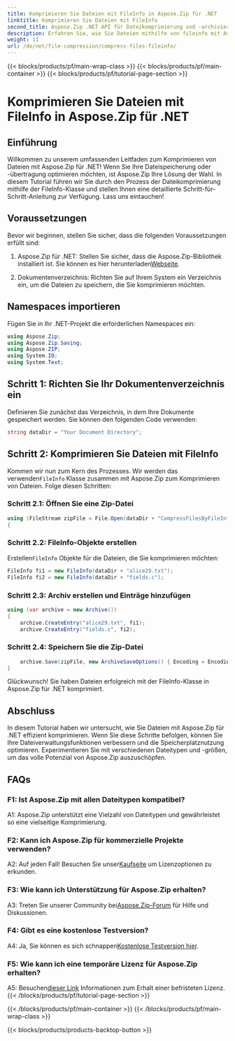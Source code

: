 ```yaml
---
title: Komprimieren Sie Dateien mit FileInfo in Aspose.Zip für .NET
linktitle: Komprimieren Sie Dateien mit FileInfo
second_title: Aspose.Zip .NET API für Dateikomprimierung und -archivierung
description: Erfahren Sie, wie Sie Dateien mithilfe von fileinfo mit Aspose.Zip für .NET komprimieren. Befolgen Sie unsere Schritt-für-Schritt-Anleitung für eine effiziente Dateiverwaltung.
weight: 11
url: /de/net/file-compression/compress-files-fileinfo/
---
```


{{< blocks/products/pf/main-wrap-class >}}
{{< blocks/products/pf/main-container >}}
{{< blocks/products/pf/tutorial-page-section >}}

# Komprimieren Sie Dateien mit FileInfo in Aspose.Zip für .NET

## Einführung

Willkommen zu unserem umfassenden Leitfaden zum Komprimieren von Dateien mit Aspose.Zip für .NET! Wenn Sie Ihre Dateispeicherung oder -übertragung optimieren möchten, ist Aspose.Zip Ihre Lösung der Wahl. In diesem Tutorial führen wir Sie durch den Prozess der Dateikomprimierung mithilfe der FileInfo-Klasse und stellen Ihnen eine detaillierte Schritt-für-Schritt-Anleitung zur Verfügung. Lass uns eintauchen!

## Voraussetzungen

Bevor wir beginnen, stellen Sie sicher, dass die folgenden Voraussetzungen erfüllt sind:

1.  Aspose.Zip für .NET: Stellen Sie sicher, dass die Aspose.Zip-Bibliothek installiert ist. Sie können es hier herunterladen[Webseite](https://releases.aspose.com/zip/net/).

2. Dokumentenverzeichnis: Richten Sie auf Ihrem System ein Verzeichnis ein, um die Dateien zu speichern, die Sie komprimieren möchten.

## Namespaces importieren

Fügen Sie in Ihr .NET-Projekt die erforderlichen Namespaces ein:

```csharp
using Aspose.Zip;
using Aspose.Zip.Saving;
using Aspose.ZIP;
using System.IO;
using System.Text;
```

## Schritt 1: Richten Sie Ihr Dokumentenverzeichnis ein

Definieren Sie zunächst das Verzeichnis, in dem Ihre Dokumente gespeichert werden. Sie können den folgenden Code verwenden:

```csharp
string dataDir = "Your Document Directory";
```

## Schritt 2: Komprimieren Sie Dateien mit FileInfo

 Kommen wir nun zum Kern des Prozesses. Wir werden das verwenden`FileInfo` Klasse zusammen mit Aspose.Zip zum Komprimieren von Dateien. Folge diesen Schritten:

### Schritt 2.1: Öffnen Sie eine Zip-Datei

```csharp
using (FileStream zipFile = File.Open(dataDir + "CompressFilesByFileInfo_out.zip", FileMode.Create))
{
```

### Schritt 2.2: FileInfo-Objekte erstellen

 Erstellen`FileInfo` Objekte für die Dateien, die Sie komprimieren möchten:

```csharp
FileInfo fi1 = new FileInfo(dataDir + "alice29.txt");
FileInfo fi2 = new FileInfo(dataDir + "fields.c");
```

### Schritt 2.3: Archiv erstellen und Einträge hinzufügen

```csharp
using (var archive = new Archive())
{
    archive.CreateEntry("alice29.txt", fi1);
    archive.CreateEntry("fields.c", fi2);
```

### Schritt 2.4: Speichern Sie die Zip-Datei

```csharp
    archive.Save(zipFile, new ArchiveSaveOptions() { Encoding = Encoding.ASCII });
}
```

Glückwunsch! Sie haben Dateien erfolgreich mit der FileInfo-Klasse in Aspose.Zip für .NET komprimiert.

## Abschluss

In diesem Tutorial haben wir untersucht, wie Sie Dateien mit Aspose.Zip für .NET effizient komprimieren. Wenn Sie diese Schritte befolgen, können Sie Ihre Dateiverwaltungsfunktionen verbessern und die Speicherplatznutzung optimieren. Experimentieren Sie mit verschiedenen Dateitypen und -größen, um das volle Potenzial von Aspose.Zip auszuschöpfen.

## FAQs

### F1: Ist Aspose.Zip mit allen Dateitypen kompatibel?

A1: Aspose.Zip unterstützt eine Vielzahl von Dateitypen und gewährleistet so eine vielseitige Komprimierung.

### F2: Kann ich Aspose.Zip für kommerzielle Projekte verwenden?

 A2: Auf jeden Fall! Besuchen Sie unser[Kaufseite](https://purchase.aspose.com/buy) um Lizenzoptionen zu erkunden.

### F3: Wie kann ich Unterstützung für Aspose.Zip erhalten?

 A3: Treten Sie unserer Community bei[Aspose.Zip-Forum](https://forum.aspose.com/c/zip/37) für Hilfe und Diskussionen.

### F4: Gibt es eine kostenlose Testversion?

 A4: Ja, Sie können es sich schnappen[Kostenlose Testversion hier](https://releases.aspose.com/).

### F5: Wie kann ich eine temporäre Lizenz für Aspose.Zip erhalten?

 A5: Besuchen[dieser Link](https://purchase.aspose.com/temporary-license/) Informationen zum Erhalt einer befristeten Lizenz.
{{< /blocks/products/pf/tutorial-page-section >}}

{{< /blocks/products/pf/main-container >}}
{{< /blocks/products/pf/main-wrap-class >}}

{{< blocks/products/products-backtop-button >}}
